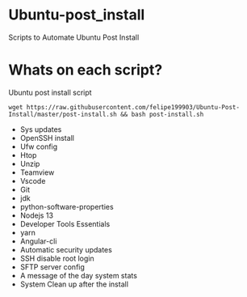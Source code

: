 # Ubuntu-post_install

Scripts to Automate Ubuntu Post Install

# Whats on each script?
Ubuntu post install script
```
wget https://raw.githubusercontent.com/felipe199903/Ubuntu-Post-Install/master/post-install.sh && bash post-install.sh
```
- Sys updates 
- OpenSSH install
- Ufw config
- Htop
- Unzip
- Teamview
- Vscode
- Git
- jdk
- python-software-properties
- Nodejs 13
- Developer Tools Essentials
- yarn
- Angular-cli
- Automatic security updates
- SSH disable root login
- SFTP server config
- A message of the day system stats
- System Clean up after the install